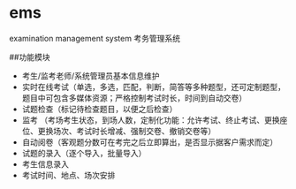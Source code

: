 # ems
examination management system 考务管理系统

##功能模块

* 考生/监考老师/系统管理员基本信息维护
* 实时在线考试（单选，多选，匹配，判断，简答等多种题型，还可定制题型，题目中可包含多媒体资源；严格控制考试时长，时间到自动交卷）
* 试题检查（标记待检查题目，以便之后检查）
* 监考 （考场考生状态，到场人数，定制化功能：允许考试、终止考试、更换座位、更换场次、考试时长增减、强制交卷、撤销交卷等）
* 自动阅卷（客观题分数可在考完之后立即算出，是否显示据客户需求而定）
* 试题的录入（逐个导入，批量导入）
* 考生信息录入
* 考试时间、地点、场次安排
